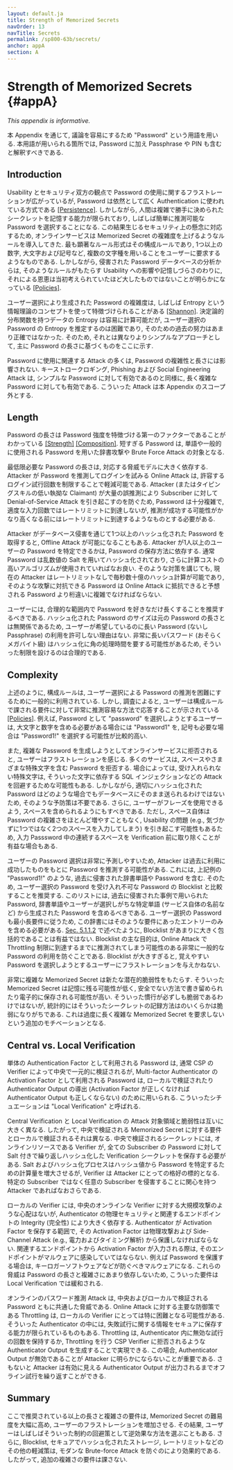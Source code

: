 ```yaml
---
layout: default.ja
title: Strength of Memorized Secrets
navOrder: 13
navTitle: Secrets
permalink: /sp800-63b/secrets/
anchor: appA
section: A
---
```


# Strength of Memorized Secrets {#appA}

*This appendix is informative.*

<!--
Throughout this appendix, the word "password" is used for ease of discussion. Where used, it should be interpreted to include passphrases and PINs as well as passwords.
-->

本 Appendix を通じて, 議論を容易にするため "Password" という用語を用いる.
本用語が用いられる箇所では, Password に加え Passphrase や PIN も含むと解釈すべきである.

## Introduction

<!--
Despite widespread frustration with the use of passwords from both a usability and security standpoint, they remain a very widely used form of authentication [[Persistence]](references.md#ref-persistence). Humans, however, have only a limited ability to memorize complex, arbitrary secrets, so they often choose passwords that can be easily guessed. To address the resultant security concerns, online services have introduced rules in an effort to increase the complexity of these memorized secrets. The most notable form of these is composition rules, which require the user to choose passwords constructed using a mix of character types, such as at least one digit, uppercase letter, and symbol. However, analyses of breached password databases reveal that the benefit of such rules is not nearly as significant as initially thought [[Policies]](references.md#ref-policies), although the impact on usability and memorability is severe.
-->

Usability とセキュリティ双方の観点で Password の使用に関するフラストレーションが広がっているが, Password は依然として広く Authentication に使われている方式である [[Persistence]](references.md#ref-persistence).
しかしながら, 人間は複雑で勝手に決められたシークレットを記憶する能力が限られており, しばしば簡単に推測可能な Password を選択することになる.
この結果生じるセキュリティ上の懸念に対応するため, オンラインサービスは Memorized Secret の複雑度を上げるようなルールを導入してきた.
最も顕著なルール形式はその構成ルールであり, 1つ以上の数字, 大文字および記号など, 複数の文字種を用いることをユーザーに要求するようなものである.
しかしながら, 侵害された Password データベースの分析からは, そのようなルールがもたらす Usability への影響や記憶しづらさのわりに, それによる恩恵は当初考えられていたほど大したものではないことが明らかになっている [[Policies]](references.md#ref-policies).

<!--
Complexity of user-chosen passwords has often been characterized using the information theory concept of entropy [[Shannon]](references.md#ref-shannon). While entropy can be readily calculated for data having deterministic distribution functions, estimating the entropy for user-chosen passwords is difficult and past efforts to do so have not been particularly accurate. For this reason, a different and somewhat simpler approach, based primarily on password length, is presented herein.
-->

ユーザー選択により生成された Password の複雑度は, しばしば Entropy という情報理論のコンセプトを使って特徴づけられることがある [[Shannon]](references.md#ref-shannon).
決定論的分布関数を持つデータの Entropy は容易に計算可能だが, ユーザー選択の Password の Entropy を推定するのは困難であり, そのための過去の努力はあまり正確ではなかった.
そのため, それとは異なりよりシンプルなアプローチとして, 主に Password の長さに基づくものをここに示す.

<!--
Many attacks associated with the use of passwords are not affected by password complexity and length. Keystroke logging, phishing, and social engineering attacks are equally effective on lengthy, complex passwords as simple ones. These attacks are outside the scope of this Appendix.
-->

Password に使用に関連する Attack の多くは, Password の複雑性と長さには影響されない.
キーストロークロギング, Phishing および Social Engineering Attack は, シンプルな Password に対して有効であるのと同様に, 長く複雑な Password に対しても有効である.
こういった Attack は本 Appendix のスコープ外とする.

## Length

<!--
Password length has been found to be a primary factor in characterizing password strength [[Strength]](references.md#ref-strength) [[Composition]](references.md#ref-composition). Passwords that are too short yield to brute force attacks as well as to dictionary attacks using words and commonly chosen passwords.
-->

Password の長さは Password 強度を特徴づける第一のファクターであることがわかっている [[Strength]](references.md#ref-strength) [[Composition]](references.md#ref-composition).
短すぎる Password は, 単語や一般的に使用される Password を用いた辞書攻撃や Brute Force Attack の対象となる.

<!--
The minimum password length that should be required depends to a large extent on the threat model being addressed. Online attacks where the attacker attempts to log in by guessing the password can be mitigated by limiting the rate of login attempts permitted. In order to prevent an attacker (or a persistent claimant with poor typing skills) from easily inflicting a denial-of-service attack on the subscriber by making many incorrect guesses, passwords need to be complex enough that rate limiting does not occur after a modest number of erroneous attempts, but does occur before there is a significant chance of a successful guess.
-->

最低限必要な Password の長さは, 対応する脅威モデルに大きく依存する.
Attacker が Password を推測してログインを試みる Online Attack は, 許容するログイン試行回数を制限することで軽減可能である.
Attacker (またはタイピングスキルの低い執拗な Claimant) が大量の誤推測により Subscriber に対して Denial-of-Service Attack を引き起こすのを防ぐため, Password は十分複雑で, 適度な入力回数ではレートリミットに到達しないが, 推測が成功する可能性がかなり高くなる前にはレートリミットに到達するようなものとする必要がある.

<!--
Offline attacks are sometimes possible when one or more hashed passwords is obtained by the attacker through a database breach. The ability of the attacker to determine one or more users' passwords depends on the way in which the password is stored. Commonly, passwords are salted with a random value and hashed, preferably using a computationally expensive algorithm. Even with such measures, the current ability of attackers to compute many billions of hashes per second with no rate limiting requires passwords intended to resist such attacks to be orders of magnitude more complex than those that are expected to resist only online attacks.
-->

Attacker がデータベース侵害を通じて1つ以上のハッシュ化された Password を取得すると, Offline Attack が可能になることもある.
Attacker が1人以上のユーザーの Password を特定できるかは, Password の保存方法に依存する.
通常 Password は乱数値の Salt を用いてハッシュ化されており, さらに計算コストの高いアルゴリズムが使用されていればなお良い.
そのような対策を講じても, 現在の Attacker はレートリミットなしで毎秒数十億のハッシュ計算が可能であり, そのような攻撃に対抗できる Password は Online Attack に抵抗できると予想される Password より桁違いに複雑でなければならない.

<!--
Users should be encouraged to make their passwords as lengthy as they want, within reason. Since the size of a hashed password is independent of its length, there is no reason not to permit the use of lengthy passwords (or pass phrases) if the user wishes. Extremely long passwords (perhaps megabytes in length) could conceivably require excessive processing time to hash, so it is reasonable to have some limit.
-->

ユーザーには, 合理的な範囲内で Password を好きなだけ長くすることを推奨するべきである.
ハッシュ化された Password のサイズは元の Password の長さとは無関係であるため, ユーザーが希望しているのに長い Password (ないし Passphrase) の利用を許可しない理由はない.
非常に長いパスワード (おそらくメガバイト級) はハッシュ化に角の処理時間を要する可能性があるため, そういった制限を設けるのは合理的である.

## Complexity

<!--
As noted above, composition rules are commonly used in an attempt to increase the difficulty of guessing user-chosen passwords. Research has shown, however, that users respond in very predictable ways to the requirements imposed by composition rules [[Policies]](references.md#ref-policies). For example, a user that might have chosen "password" as their password would be relatively likely to choose "Password1" if required to include an uppercase letter and a number, or "Password1!" if a symbol is also required.
-->

上述のように, 構成ルールは, ユーザー選択による Password の推測を困難にするために一般的に利用されている.
しかし, 調査によると, ユーザーは構成ルールで課される要件に対して非常に推測容易な方法で応答することが示されている [[Policies]](references.md#ref-policies).
例えば, Password として "password" を選択しようとするユーザーは, 大文字と数字を含める必要がある場合には "Password1" を, 記号も必要な場合は "Password1!" を選択する可能性が比較的高い.

<!--
Users also express frustration when attempts to create complex passwords are rejected by online services. Many services reject passwords with spaces and various special characters. In some cases, the special characters that are not accepted might be an effort to avoid attacks like SQL injection that depend on those characters. But a properly hashed password would not be sent intact to a database in any case, so such precautions are unnecessary. Users should also be able to include space characters to allow the use of phrases. Spaces themselves, however, add little to the complexity of passwords and may introduce usability issues (e.g., the undetected use of two spaces rather than one), so it may be beneficial to remove repeated spaces in typed passwords prior to verification.
-->

また, 複雑な Password を生成しようとしてオンラインサービスに拒否されると, ユーザーはフラストレーションを感じる.
多くのサービスは, スペースやさまざまな特殊文字を含む Password を拒否する.
場合によっては, 受け入れられない特殊文字は, そういった文字に依存する SQL インジェクションなどの Attack を回避するためな可能性もある.
しかしながら, 適切にハッシュ化された Password はどのような場合でもデータベースにそのまま送られるわけではないため, そのような予防策は不要である.
さらに, ユーザーがフレーズを使用できるよう, スペースを含められるようにもすべきである.
ただし, スペース自体は Password の複雑さをほとんど増やすこともなく, Usability の問題 (e.g., 気づかずに1つではなく2つのスペースを入力してしまう) を引き起こす可能性もあるため, 入力 Passsword 中の連続するスペースを Verification 前に取り除くことが有益な場合もある.

<!--
Users' password choices are very predictable, so attackers are likely to guess passwords that have been successful in the past. These include dictionary words and passwords from previous breaches, such as the "Password1!" example above. For this reason, it is recommended that passwords chosen by users be compared against a blocklist of unacceptable passwords. This list should include passwords from previous breach corpuses, dictionary words, and specific words (such as the name of the service itself) that users are likely to choose. Since user choice of passwords will also be governed by a minimum length requirement, this dictionary need only include entries meeting that requirement. As noted in [Sec. 5.1.1.2](sec5_authenticators.md#memsecretver), it is not beneficial for the blocklist to be excessively large or comprehensive, since its primary purpose is to prevent the use of very common passwords that might be guessed in an online attack before throttling restrictions take effect. An excessively large blocklist is likely to frustrate users that attempt to choose a memorable password.
-->

ユーザーの Password 選択は非常に予測しやすいため, Attacker は過去に利用に成功したものをもとに Password を推測する可能性がある.
これには, 上記例の "Password1!" のような, 過去に侵害された辞書単語や Password を含む.
そのため, ユーザー選択の Password を受け入れ不可な Password の Blocklist と比較することを推奨する.
このリストには, 過去に侵害された事例で用いられた Password, 辞書単語やユーザーが選択しがちな特定単語 (サービス自体の名前など) から生成された Password を含めるべきである.
ユーザー選択の Password も最小長要件に従うため, この辞書にはそのような要件にあったエントリーのみを含める必要がある.
[Sec. 5.1.1.2](sec5_authenticators.md#memsecretver) で述べたように, Blocklist があまりに大きく包括的であることは有益ではない.
Blocklist の主な目的は, Online Attack で Throttling 制限に到達するまでに推測されてしまう可能性のある非常に一般的な Password の利用を防ぐことである.
Blocklist が大きすぎると, 覚えやすい Password を選択しようとするユーザーにフラストレーションを与えかねない.

<!--
Highly complex memorized secrets introduce a new potential vulnerability: they are less likely to be memorable, and it is more likely that they will be written down or stored electronically in an unsafe manner. While these practices are not necessarily vulnerable, statistically some methods of recording such secrets will be. This is an additional motivation not to require excessively long or complex memorized secrets.
-->

非常に複雑な Memorized Secret は新たな潜在的脆弱性をもたらす.
そういった Memorized Secret は記憶に残る可能性が低く, 安全でない方法で書き留められたり電子的に保存される可能性が高い.
そういった慣行が必ずしも脆弱であるわけではないが, 統計的にはそういったシークレットの記録方法はのいくらかは脆弱になりがちである.
これは過度に長く複雑な Memorized Secret を要求しないという追加のモチベーションとなる.

## Central vs. Local Verification

<!--
While passwords that are used as a separate authentication factor are generally verified centrally by the CSP's verifier, those that are used as an activation factor for a multi-factor authenticator are either verified locally or are used to derive the authenticator output, which will be incorrect if the wrong activation factor is used. Both of these situations are referred to as "local verification".
-->

単体の Authentication Factor として利用される Password は, 通常 CSP の Verifier によって中央で一元的に検証されるが, Multi-factor Authenticator の Activation Factor として利用される Password は, ローカルで検証されたり Authenticator Output の導出 (Activation Factor が正しくなければ Authenticator Output も正しくならない) のために用いられる.
こういったシチュエーションは "Local Verification" と呼ばれる.

<!--
The attack surface and vulnerabilities for central and local verification are very different from each other. Accordingly, the requirements for memorized secrets verified centrally is different from those verified locally. Centrally verified secrets require the verifier, which is an online resource, to store salted and iteratively hashed verification secrets for all subscribers' passwords. Although the salting and hashing process increases the computational effort to determine the passwords from the hashes, the verifier is an attractive target for attackers, particularly those who are interested in compromising an arbitrary subscriber rather than a specific one.
-->

Central Verification と Local Verification の Attack 対象領域と脆弱性は互いに大きく異なる.
したがって, 中央で検証される Memorized Secret に対する要件とローカルで検証されるそれは異なる.
中央で検証されるシークレットには, オンラインリソースである Verifier が, 全ての Subscriber の Password に対して Salt 付きで繰り返しハッシュ化した Verification シークレットを保存する必要がある.
Salt およびハッシュ化プロセスはハッシュ値から Password を特定するための計算量を増大させるが, Verifier は Attacker にとっての格好の標的となる. 特定の Subscriber ではなく任意の Subscriber を侵害することに関心を持つ Attacker であればなおさらである.

<!--
Local verifiers do not have the same concerns with attacks at scale on a central online verifier, but depend to a greater extent on the physical security of the authenticator and the integrity of its associated endpoint. To the extent that the authenticator stores the activation factor, that factor must be protected against physical and side-channel (e.g., power and timing analysis) attacks on the authenticator. When the activation factor is entered through the associated endpoint, the endpoint needs to be free of malware, such as key-logging software, if the password is to be protected. Since these threats are less dependant on the length and complexity of the password, those requirements are relaxed for local verification.
-->

ローカルの Verifier には, 中央のオンラインな Verifier に対する大規模攻撃のような心配はないが, Authenticator の物理セキュリティと関連するエンドポイントの Integrity (完全性) により大きく依存する.
Authenticator が Activation Factor を保存する範囲で, その Activation Factor は物理攻撃および Side-Channel Attack (e.g., 電力およびタイミング解析) から保護しなければならない.
関連するエンドポイントから Activation Factor が入力される際は, そのエンドポイントがマルウェアに感染していてはならない.
例えば Password を保護する場合は, キーロガーソフトウェアなどが防ぐべきマルウェアになる.
これらの脅威は Password の長さと複雑さにあまり依存しないため, こういった要件は Local Verification では緩和される.

<!--
Online password-guessing attacks are a similar threat for centrally and locally verified passwords. Throttling, which is the primary defense against online attacks, can be particularly challenging for local verifiers because of the limited ability of some authenticators to securely store information about unsuccessful attempts. Throttling can be performed by either keeping a count of invalid attempts in the authenticator, or by generating an authenticator output that is rejected by the CSP verifier, which does the throttling. In this case it is important that the invalid outputs not be obvious to the attacker, who could otherwise make offline attempts until a valid-looking output appears.
-->

オンラインのパスワード推測 Attack は, 中央およびローカルで検証される Password ともに共通した脅威である.
Online Attack に対する主要な防御策である Throttling は, ローカルの Verifier にとっては特に困難となる可能性がある.
そういった Authenticator の中には, 失敗試行に関する情報をセキュアに保存する能力が限られているものもある.
Throttling は, Authenticator 内に無効な試行の回数を保持するか, Throttling を行う CSP Verifier に拒否されるような Authenticator Output を生成することで実現できる.
この場合, Authenticator Output が無効であることが Attacker に明らかにならないことが重要である.
さもないと Attacker は有効に見える Authenticator Output が出力されるまでオフライン試行を繰り返すことができる.

## Summary

<!--
Length and complexity requirements beyond those recommended here significantly increase the difficulty of memorized secrets and increase user frustration. As a result, users often work around these restrictions in a way that is counterproductive. Furthermore, other mitigations such as blocklists, secure hashed storage, and rate limiting are more effective at preventing modern brute-force attacks. Therefore, no additional complexity requirements are imposed.
-->

ここで推奨されている以上の長さと複雑さの要件は, Memorized Secret の難易度を大幅に高め, ユーザーのフラストレーションを増加させる.
その結果, ユーザーはしばしばそういった制約の回避策として逆効果な方法を選ぶこともある.
さらに, Blocklist, セキュアでハッシュ化されたストレージ, レートリミットなどのその他の軽減策は, モダンな Brute-force Attack を防ぐのにより効果的である.
したがって, 追加の複雑さの要件は課さない.
